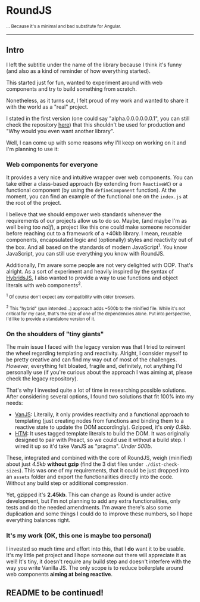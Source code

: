 # RoundJS

<sub>... Because it's a minimal and bad substitute for Angular.</sub>

---

## Intro

I left the subtitle under the name of the library because I think it's funny (and also as a kind of reminder of how everything started).

This started just for fun, wanted to experiment around with web components and try to build something from scratch.

Nonetheless, as it turns out, I felt proud of my work and wanted to share it with the world as a "real" project.

I stated in the first version (one could say "alpha.0.0.0.0.0.0.1", you can still check the repository [here](https://github.com/alpalma95/roundjs-legacy)) that this shouldn't be used for production and "Why would you even want another library".

Well, I can come up with some reasons why I'll keep on working on it and I'm planning to use it:

### Web components for everyone

It provides a very nice and intuitive wrapper over web components. You can take either a class-based approach (by extending from `ReactiveWC`) or a functional component (by using the `defineComponent` function). At the moment, you can find an example of the functional one on the `index.js` at the root of the project.

I believe that we should empower web standards whenever the requirements of our projects allow us to do so. Maybe, (and maybe I'm as well being too _naïf_), a project like this one could make someone reconsider before reaching out to a framework of a +40kb library. I mean, reusable components, encapsulated logic and (optionally) styles and reactivity out of the box. And all based on the standards of modern JavaScript<sup>1</sup>. You know JavaScript, you can still use everything you know with RoundJS.

Additionally, I'm aware some people are not very delighted with OOP. That's alright. As a sort of experiment and heavily inspired by the syntax of [HybridsJS](https://hybrids.js.org/#/), I also wanted to provide a way to use functions and object literals with web components<sup>2</sup>.

<sub><sup>1</sup> Of course don't expect any compatibility with older browsers.</sub>

<sub><sup>2</sup> This "hybrid" (pun intended...) approach adds ~500b to the minified file. While it's not critical for my case, that's the size of one of the dependencies alone. Put into perspective, I'd like to provide a standalone version of it.

### On the shoulders of "tiny giants"

The main issue I faced with the legacy version was that I tried to reinvent the wheel regarding templating and reactivity. Alright, I consider myself to be pretty creative and can find my way out of most of the challenges. _However_, everything felt bloated, fragile and, definitely, not anything I'd personally use (if you're curious about the approach I was aiming at, please check the legacy repository).

That's why I invested quite a lot of time in researching possible solutions. After considering several options, I found two solutions that fit 100% into my needs:

- [VanJS](https://vanjs.org/): Literally, it only provides reactivity and a functional approach to templating (just creating nodes from functions and binding them to a reactive state to update the DOM accordingly). Gzipped, it's _only 0.9kb_.
- [HTM](https://github.com/developit/htm): It uses tagged template literals to build the DOM. It was originally designed to pair with Preact, so we could use it without a build step. I wired it up so it'd take VanJS as "pragma". _Under 500b_.

These, integrated and combined with the core of RoundJS, weigh (minified) about just _4.5kb_ **without gzip** (find the 3 dist files under `./dist-check-sizes`). This was one of my requirements, that it could be just dropped into an `assets` folder and export the functionalities directly into the code. Without any build step or additional compression.

Yet, gzipped it's **2.45kb**. This can change as Round is under active development, but I'm not planning to add any extra functionalities, only tests and do the needed amendments. I'm aware there's also some duplication and some things I could do to improve these numbers, so I hope everything balances right.

### It's my work (OK, this one is maybe too personal)

I invested so much time and effort into this, that I **do** want it to be usable. It's my little pet project and I hope someone out there will appreciate it as well! It's tiny, it doesn't require any build step and doesn't interfere with the way you write Vanilla JS. The only scope is to reduce boilerplate around web components **aiming at being reactive**.

## README to be continued!
